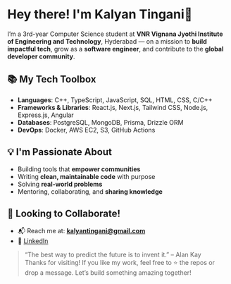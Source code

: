 # Hey there! I'm Kalyan Tingani👋 

I’m a 3rd-year Computer Science student at **VNR Vignana Jyothi Institute of Engineering and Technology**, Hyderabad — on a mission to **build impactful tech**, grow as a **software engineer**, and contribute to the **global developer community**. 


## 📚 My Tech Toolbox
- **Languages**: C++, TypeScript, JavaScript, SQL, HTML, CSS, C/C++
- **Frameworks & Libraries**: React.js, Next.js, Tailwind CSS, Node.js, Express.js, Angular
- **Databases**: PostgreSQL, MongoDB, Prisma, Drizzle ORM
- **DevOps**: Docker, AWS EC2, S3, GitHub Actions

## 💡 I'm Passionate About
- Building tools that **empower communities**
- Writing **clean, maintainable code** with purpose
- Solving **real-world problems**
- Mentoring, collaborating, and **sharing knowledge**

## 🤝 Looking to Collaborate!
- 📬 Reach me at: **kalyantingani@gmail.com**
- 💼 [LinkedIn](https://www.linkedin.com/in/kalyantingani/)



> “The best way to predict the future is to invent it.” – Alan Kay  
Thanks for visiting! If you like my work, feel free to ⭐️ the repos or drop a message. Let’s build something amazing together!

